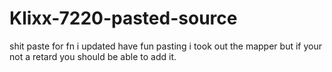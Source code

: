 # Klixx-7220-pasted-source
shit paste for fn i updated  have fun pasting i took out the mapper but if your not a retard you should be able to add it.
